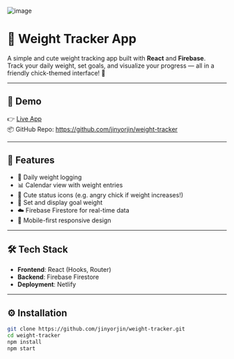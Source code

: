 ![image](https://github.com/user-attachments/assets/2e2383dc-6512-4eb7-95a9-8f43339bd7f7)

# 🐥 Weight Tracker App

A simple and cute weight tracking app built with **React** and **Firebase**.  
Track your daily weight, set goals, and visualize your progress — all in a friendly chick-themed interface! 🐣

---

## 📸 Demo

👉 [Live App](www.weighttrackk.netlify.app)  
📦 GitHub Repo: https://github.com/jinyorjin/weight-tracker

---

## 🔧 Features

- 📅 Daily weight logging
- 📊 Calendar view with weight entries
- 🐷 Cute status icons (e.g. angry chick if weight increases!)
- 🏁 Set and display goal weight
- ☁️ Firebase Firestore for real-time data
- 📱 Mobile-first responsive design

---

## 🛠 Tech Stack

- **Frontend**: React (Hooks, Router)
- **Backend**: Firebase Firestore
- **Deployment**: Netlify

---

## ⚙️ Installation

```bash
git clone https://github.com/jinyorjin/weight-tracker.git
cd weight-tracker
npm install
npm start
